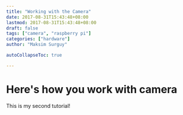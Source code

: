 ```yaml
---
title: "Working with the Camera"
date: 2017-08-31T15:43:48+08:00
lastmod: 2017-08-31T15:43:48+08:00
draft: false
tags: ["camera", "raspberry pi"]
categories: ["hardware"]
author: "Maksim Surguy"

autoCollapseToc: true

---
```


# Here's how you work with camera

This is my second tutorial!